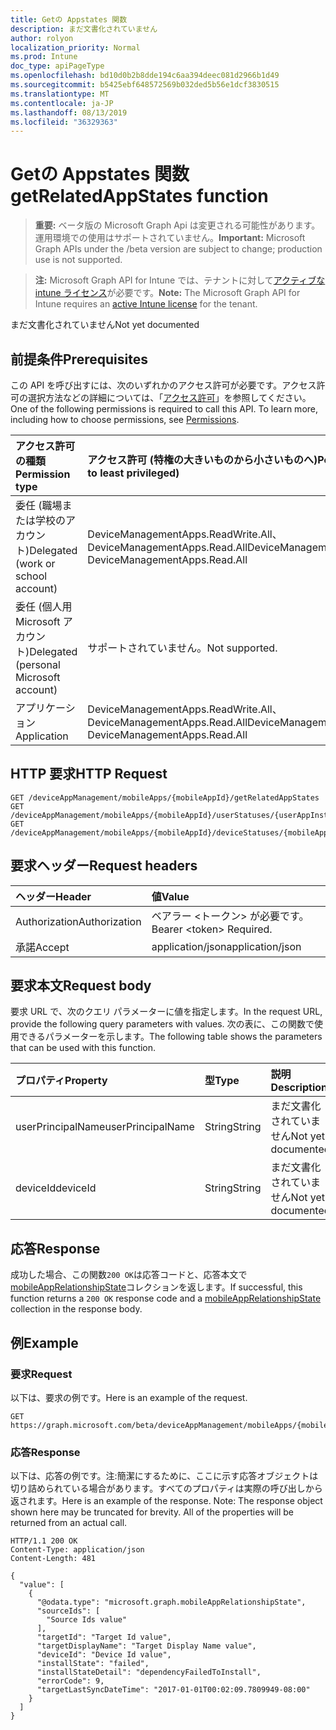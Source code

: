 ```yaml
---
title: Getの Appstates 関数
description: まだ文書化されていません
author: rolyon
localization_priority: Normal
ms.prod: Intune
doc_type: apiPageType
ms.openlocfilehash: bd10d0b2b8dde194c6aa394deec081d2966b1d49
ms.sourcegitcommit: b5425ebf648572569b032ded5b56e1dcf3830515
ms.translationtype: MT
ms.contentlocale: ja-JP
ms.lasthandoff: 08/13/2019
ms.locfileid: "36329363"
---
```

# <a name="getrelatedappstates-function"></a><span data-ttu-id="6916a-103">Getの Appstates 関数</span><span class="sxs-lookup"><span data-stu-id="6916a-103">getRelatedAppStates function</span></span>

> <span data-ttu-id="6916a-104">**重要:** ベータ版の Microsoft Graph Api は変更される可能性があります。運用環境での使用はサポートされていません。</span><span class="sxs-lookup"><span data-stu-id="6916a-104">**Important:** Microsoft Graph APIs under the /beta version are subject to change; production use is not supported.</span></span>

> <span data-ttu-id="6916a-105">**注:** Microsoft Graph API for Intune では、テナントに対して[アクティブな intune ライセンス](https://go.microsoft.com/fwlink/?linkid=839381)が必要です。</span><span class="sxs-lookup"><span data-stu-id="6916a-105">**Note:** The Microsoft Graph API for Intune requires an [active Intune license](https://go.microsoft.com/fwlink/?linkid=839381) for the tenant.</span></span>

<span data-ttu-id="6916a-106">まだ文書化されていません</span><span class="sxs-lookup"><span data-stu-id="6916a-106">Not yet documented</span></span>

## <a name="prerequisites"></a><span data-ttu-id="6916a-107">前提条件</span><span class="sxs-lookup"><span data-stu-id="6916a-107">Prerequisites</span></span>
<span data-ttu-id="6916a-p101">この API を呼び出すには、次のいずれかのアクセス許可が必要です。アクセス許可の選択方法などの詳細については、「[アクセス許可](/graph/permissions-reference)」を参照してください。</span><span class="sxs-lookup"><span data-stu-id="6916a-p101">One of the following permissions is required to call this API. To learn more, including how to choose permissions, see [Permissions](/graph/permissions-reference).</span></span>

|<span data-ttu-id="6916a-110">アクセス許可の種類</span><span class="sxs-lookup"><span data-stu-id="6916a-110">Permission type</span></span>|<span data-ttu-id="6916a-111">アクセス許可 (特権の大きいものから小さいものへ)</span><span class="sxs-lookup"><span data-stu-id="6916a-111">Permissions (from most to least privileged)</span></span>|
|:---|:---|
|<span data-ttu-id="6916a-112">委任 (職場または学校のアカウント)</span><span class="sxs-lookup"><span data-stu-id="6916a-112">Delegated (work or school account)</span></span>|<span data-ttu-id="6916a-113">DeviceManagementApps.ReadWrite.All、DeviceManagementApps.Read.All</span><span class="sxs-lookup"><span data-stu-id="6916a-113">DeviceManagementApps.ReadWrite.All, DeviceManagementApps.Read.All</span></span>|
|<span data-ttu-id="6916a-114">委任 (個人用 Microsoft アカウント)</span><span class="sxs-lookup"><span data-stu-id="6916a-114">Delegated (personal Microsoft account)</span></span>|<span data-ttu-id="6916a-115">サポートされていません。</span><span class="sxs-lookup"><span data-stu-id="6916a-115">Not supported.</span></span>|
|<span data-ttu-id="6916a-116">アプリケーション</span><span class="sxs-lookup"><span data-stu-id="6916a-116">Application</span></span>|<span data-ttu-id="6916a-117">DeviceManagementApps.ReadWrite.All、DeviceManagementApps.Read.All</span><span class="sxs-lookup"><span data-stu-id="6916a-117">DeviceManagementApps.ReadWrite.All, DeviceManagementApps.Read.All</span></span>|

## <a name="http-request"></a><span data-ttu-id="6916a-118">HTTP 要求</span><span class="sxs-lookup"><span data-stu-id="6916a-118">HTTP Request</span></span>
<!-- {
  "blockType": "ignored"
}
-->
``` http
GET /deviceAppManagement/mobileApps/{mobileAppId}/getRelatedAppStates
GET /deviceAppManagement/mobileApps/{mobileAppId}/userStatuses/{userAppInstallStatusId}/app/getRelatedAppStates
GET /deviceAppManagement/mobileApps/{mobileAppId}/deviceStatuses/{mobileAppInstallStatusId}/app/getRelatedAppStates
```

## <a name="request-headers"></a><span data-ttu-id="6916a-119">要求ヘッダー</span><span class="sxs-lookup"><span data-stu-id="6916a-119">Request headers</span></span>
|<span data-ttu-id="6916a-120">ヘッダー</span><span class="sxs-lookup"><span data-stu-id="6916a-120">Header</span></span>|<span data-ttu-id="6916a-121">値</span><span class="sxs-lookup"><span data-stu-id="6916a-121">Value</span></span>|
|:---|:---|
|<span data-ttu-id="6916a-122">Authorization</span><span class="sxs-lookup"><span data-stu-id="6916a-122">Authorization</span></span>|<span data-ttu-id="6916a-123">ベアラー &lt;トークン&gt; が必要です。</span><span class="sxs-lookup"><span data-stu-id="6916a-123">Bearer &lt;token&gt; Required.</span></span>|
|<span data-ttu-id="6916a-124">承諾</span><span class="sxs-lookup"><span data-stu-id="6916a-124">Accept</span></span>|<span data-ttu-id="6916a-125">application/json</span><span class="sxs-lookup"><span data-stu-id="6916a-125">application/json</span></span>|

## <a name="request-body"></a><span data-ttu-id="6916a-126">要求本文</span><span class="sxs-lookup"><span data-stu-id="6916a-126">Request body</span></span>
<span data-ttu-id="6916a-127">要求 URL で、次のクエリ パラメーターに値を指定します。</span><span class="sxs-lookup"><span data-stu-id="6916a-127">In the request URL, provide the following query parameters with values.</span></span>
<span data-ttu-id="6916a-128">次の表に、この関数で使用できるパラメーターを示します。</span><span class="sxs-lookup"><span data-stu-id="6916a-128">The following table shows the parameters that can be used with this function.</span></span>

|<span data-ttu-id="6916a-129">プロパティ</span><span class="sxs-lookup"><span data-stu-id="6916a-129">Property</span></span>|<span data-ttu-id="6916a-130">型</span><span class="sxs-lookup"><span data-stu-id="6916a-130">Type</span></span>|<span data-ttu-id="6916a-131">説明</span><span class="sxs-lookup"><span data-stu-id="6916a-131">Description</span></span>|
|:---|:---|:---|
|<span data-ttu-id="6916a-132">userPrincipalName</span><span class="sxs-lookup"><span data-stu-id="6916a-132">userPrincipalName</span></span>|<span data-ttu-id="6916a-133">String</span><span class="sxs-lookup"><span data-stu-id="6916a-133">String</span></span>|<span data-ttu-id="6916a-134">まだ文書化されていません</span><span class="sxs-lookup"><span data-stu-id="6916a-134">Not yet documented</span></span>|
|<span data-ttu-id="6916a-135">deviceId</span><span class="sxs-lookup"><span data-stu-id="6916a-135">deviceId</span></span>|<span data-ttu-id="6916a-136">String</span><span class="sxs-lookup"><span data-stu-id="6916a-136">String</span></span>|<span data-ttu-id="6916a-137">まだ文書化されていません</span><span class="sxs-lookup"><span data-stu-id="6916a-137">Not yet documented</span></span>|



## <a name="response"></a><span data-ttu-id="6916a-138">応答</span><span class="sxs-lookup"><span data-stu-id="6916a-138">Response</span></span>
<span data-ttu-id="6916a-139">成功した場合、この関数`200 OK`は応答コードと、応答本文で[mobileAppRelationshipState](../resources/intune-apps-mobileapprelationshipstate.md)コレクションを返します。</span><span class="sxs-lookup"><span data-stu-id="6916a-139">If successful, this function returns a `200 OK` response code and a [mobileAppRelationshipState](../resources/intune-apps-mobileapprelationshipstate.md) collection in the response body.</span></span>

## <a name="example"></a><span data-ttu-id="6916a-140">例</span><span class="sxs-lookup"><span data-stu-id="6916a-140">Example</span></span>

### <a name="request"></a><span data-ttu-id="6916a-141">要求</span><span class="sxs-lookup"><span data-stu-id="6916a-141">Request</span></span>
<span data-ttu-id="6916a-142">以下は、要求の例です。</span><span class="sxs-lookup"><span data-stu-id="6916a-142">Here is an example of the request.</span></span>
``` http
GET https://graph.microsoft.com/beta/deviceAppManagement/mobileApps/{mobileAppId}/getRelatedAppStates(userPrincipalName='parameterValue',deviceId='parameterValue')
```

### <a name="response"></a><span data-ttu-id="6916a-143">応答</span><span class="sxs-lookup"><span data-stu-id="6916a-143">Response</span></span>
<span data-ttu-id="6916a-p103">以下は、応答の例です。注:簡潔にするために、ここに示す応答オブジェクトは切り詰められている場合があります。すべてのプロパティは実際の呼び出しから返されます。</span><span class="sxs-lookup"><span data-stu-id="6916a-p103">Here is an example of the response. Note: The response object shown here may be truncated for brevity. All of the properties will be returned from an actual call.</span></span>
``` http
HTTP/1.1 200 OK
Content-Type: application/json
Content-Length: 481

{
  "value": [
    {
      "@odata.type": "microsoft.graph.mobileAppRelationshipState",
      "sourceIds": [
        "Source Ids value"
      ],
      "targetId": "Target Id value",
      "targetDisplayName": "Target Display Name value",
      "deviceId": "Device Id value",
      "installState": "failed",
      "installStateDetail": "dependencyFailedToInstall",
      "errorCode": 9,
      "targetLastSyncDateTime": "2017-01-01T00:02:09.7809949-08:00"
    }
  ]
}
```






